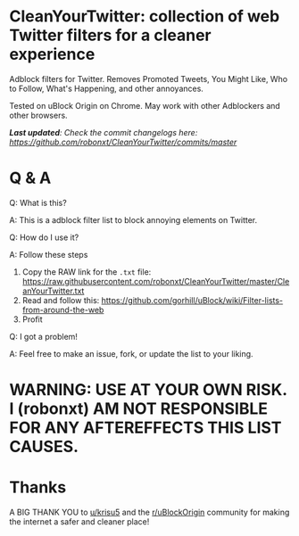 # CleanYourTwitter: collection of web Twitter filters for a cleaner experience

Adblock filters for Twitter. Removes Promoted Tweets, You Might Like, Who to Follow, What's Happening, and other annoyances.

Tested on uBlock Origin on Chrome. May work with other Adblockers and other browsers.

***Last updated**: Check the commit changelogs here: https://github.com/robonxt/CleanYourTwitter/commits/master*

# Q & A

Q: What is this?

A: This is a adblock filter list to block annoying elements on Twitter.

Q: How do I use it?

A: Follow these steps
1. Copy the RAW link for the `.txt` file: https://raw.githubusercontent.com/robonxt/CleanYourTwitter/master/CleanYourTwitter.txt
2. Read and follow this: https://github.com/gorhill/uBlock/wiki/Filter-lists-from-around-the-web
3. Profit

Q: I got a problem!

A: Feel free to make an issue, fork, or update the list to your liking.

# WARNING: USE AT YOUR OWN RISK. I (robonxt) AM NOT RESPONSIBLE FOR ANY AFTEREFFECTS THIS LIST CAUSES.

# Thanks
A BIG THANK YOU to [u/krisu5](https://github.com/krisu5/) and the [r/uBlockOrigin](https://www.reddit.com/r/uBlockOrigin/) community for making the internet a safer and cleaner place!
